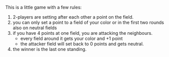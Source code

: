 This is a little game with a few rules:
 1. 2-players are setting after each other a point on the field.
 2. you can only set a point to a field of your color
     or in the first two rounds also on neutral fields
 3. if you have 4 points at one field, you are attacking the neighbours.
     - every field around it gets your color and +1 point
     - the attacker field will set back to 0 points and gets neutral.
 4. the winner is the last one standing.